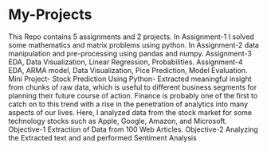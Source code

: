 # My-Projects
This Repo contains 5 assignments and 2 projects. 
In Assignment-1 I solved some mathematics and matrix problems using python.
In Assignment-2 data manipulation and pre-processing using pandas and numpy. 
Assignment-3 EDA, Data Visualization, Linear Regression, Probabilities. 
Assignment-4 EDA, ARMA model, Data Visualization, Pice Prediction, Model Evaluation. 
Mini Project- Stock Prediction Using Python-  Extracted meaningful insight from chunks of raw data, which is useful to different business segments for planning their future course of action. Finance is probably one of the first to catch on to this trend with a rise in the penetration of analytics into many aspects of our lives. Here, I analyzed data from the stock market for some technology stocks such as Apple, Google, Amazon, and Microsoft. 
Objective-1 Extraction of Data from 100 Web Articles.
Objective-2 Analyzing the Extracted text and and performed Sentiment Analysis
